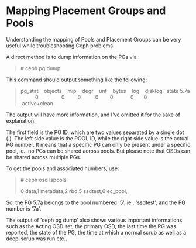 # Mapping Placement Groups and Pools


Understanding the mapping of Pools and Placement Groups can be very useful while troubleshooting Ceph problems.

A direct method is to dump information on the PGs via :

> \# ceph pg dump

This command should output something like the following:

> pg\_stat    objects    mip    degr    unf    bytes    log    disklog   state 5.7a           0                0         0          0        0            0       0            active+clean

The output will have more information, and I've omitted it for the sake of explanation.

The first field is the PG ID, which are two values separated by a single dot (.). The left side value is the POOL ID, while the right side value is the actual PG number. It means that a specific PG can only be present under a specific pool, ie.. no PGs can be shared across pools. But please note that OSDs can be shared across multiple PGs.

To get the pools and associated numbers, use:

> \# ceph osd lspools
>
> 0 data,1 metadata,2 rbd,5 ssdtest,6 ec\_pool,

So, the PG 5.7a belongs to the pool numbered '5', ie.. 'ssdtest', and the PG number is '7a'.

The output of 'ceph pg dump' also shows various important informations such as the Acting OSD set, the primary OSD, the last time the PG was reported, the state of the PG, the time at which a normal scrub as well as a deep-scrub was run etc..

